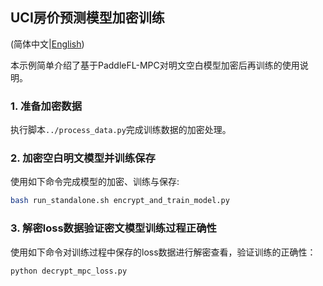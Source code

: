 ## UCI房价预测模型加密训练

(简体中文|[English](./README.md))

本示例简单介绍了基于PaddleFL-MPC对明文空白模型加密后再训练的使用说明。

### 1. 准备加密数据

执行脚本`../process_data.py`完成训练数据的加密处理。

### 2. 加密空白明文模型并训练保存

使用如下命令完成模型的加密、训练与保存:

```bash
bash run_standalone.sh encrypt_and_train_model.py
```

### 3. 解密loss数据验证密文模型训练过程正确性

使用如下命令对训练过程中保存的loss数据进行解密查看，验证训练的正确性：

```bash
python decrypt_mpc_loss.py
```

